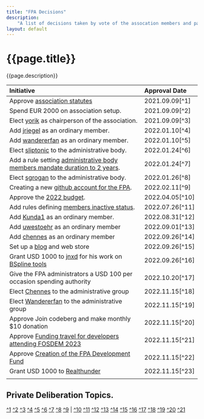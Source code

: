 ```yaml
---
title: "FPA Decisions"
description:
    "A list of decisions taken by vote of the assocation members and passed by consensus."
layout: default
---
```


# {{page.title}}

{{page.description}}


| Initiative                                                                                                                                                                                     | Approval Date  |
| :--------------------------                                                                                                                                                                    | :--------------|
| Approve [association statutes](../corporate/statutes)                                                                                                                                          | 2021.09.09[^1] |
| Spend EUR 2000 on association setup.                                                                                                                                                           | 2021.09.09[^2] |
| Elect [yorik](https://forum.freecadweb.org/memberlist.php?mode=viewprofile&u=68) as chairperson of the association.                                                                            | 2021.09.09[^3] |
| Add [jriegel](https://forum.freecadweb.org/memberlist.php?mode=viewprofile&u=67) as an ordinary member.                                                                                        | 2022.01.10[^4] |
| Add [wandererfan](https://forum.freecadweb.org/memberlist.php?mode=viewprofile&u=1375) as an ordinary member.                                                                                  | 2022.01.10[^5] |
| Elect [sliptonic](https://forum.freecadweb.org/memberlist.php?mode=viewprofile&u=708) to the administrative body.                                                                              | 2022.01.24[^6] |
| Add a rule setting [administrative body members mandate duration to 2 years](./rules#administrative-body-mandate-duration).                                                                    | 2022.01.24[^7] |
| Elect [sgrogan](https://forum.freecadweb.org/memberlist.php?mode=viewprofile&u=4252) to the administrative body.                                                                               | 2022.01.26[^8] |
| Creating a new [github account for the FPA](https://github.com/FreeCAD/FPA).                                                                                                                   | 2022.02.11[^9] |
| Approve the [2022 budget](https://github.com/FreeCAD/FPA/blob/main/budgets/2022.md).                                                                                                           | 2022.04.05[^10]|
| Add rules defining [members inactive status](./process/rules#call-for-members-to-re-confirm).                                                                                                  | 2022.07.26[^11]|
| Add [Kunda1](https://forum.freecadweb.org/memberlist.php?mode=viewprofile&u=12229) as an ordinary member.                                                                                      | 2022.08.31[^12]|
| Add [uwestoehr](https://forum.freecadweb.org/memberlist.php?mode=viewprofile&u=23505) as an ordinary member                                                                                    | 2022.09.01[^13]|
| Add [chennes](https://forum.freecadweb.org/memberlist.php?mode=viewprofile&u=11959) as an ordinary member                                                                                      | 2022.09.26[^14]|
| Set up a [blog](https://blog.freecad.org) and web store                                                                                                                                        | 2022.09.26[^15]|
| Grant USD 1000 to [jnxd](https://forum.freecadweb.org/memberlist.php?mode=viewprofile&u=5734) for his work on [BSpline tools](https://forum.freecadweb.org/viewtopic.php?f=9&t=71130&p=628543) | 2022.09.26[^16]|
| Give the FPA administrators a USD 100 per occasion spending authority                                                                                                                          | 2022.10.20[^17]|
| Elect [Chennes](https://forum.freecadweb.org/memberlist.php?mode=viewprofile&u=11959) to the administrative group                                                                              | 2022.11.15[^18]|
| Elect [Wandererfan](https://forum.freecadweb.org/memberlist.php?mode=viewprofile&u=1375) to the administrative group                                                                           | 2022.11.15[^19]|
| Approve Join codeberg and make monthly $10 donation                                                                                                                                            | 2022.11.15[^20]|
| Approve [Funding travel for developers attending FOSDEM 2023]()                                                                                                                                | 2022.11.15[^21]|
| Approve [Creation of the FPA Development Fund]()                                                                                                                                               | 2022.11.15[^22]|
| Grant USD 1000 to [Realthunder](https://forum.freecadweb.org/memberlist.php?mode=viewprofile&u=12167)                                                                                          | 2022.11.15[^23]|
|                                                                                                                                                                                                |                |

## Private Deliberation Topics.
[^1](https://forum.freecadweb.org/viewtopic.php?f=41&t=61551&p=527252&hilit=statutes#p527252)
[^2](https://forum.freecadweb.org/viewtopic.php?f=43&t=65497)
[^3](https://forum.freecadweb.org/viewtopic.php?f=43&t=654980)
[^4](ttps://forum.freecadweb.org/viewtopic.php?f=43&t=6516)
[^5]()
[^6](hts://forum.freecadweb.org/viewtopic.php?f=43&t=65254)
[^7](https://forum.freecadweb.org/viewtopic.php?f=43&t=65951)
[^8]()
[^9](https://forum.freecadweb.org/viewtopic.php?f=43&t=70238)                                                         |
[^10](https://forum.freecadweb.org/viewtopic.php?f=43&t=71114)
[^11](https://forum.freecadweb.org/viewtopic.php?f=43&t=71115)
[^12](https://forum.freecadweb.org/viewtopic.php?f=43&t=71840)
[^13](https://forum.freecadweb.org/viewtopic.php?f=43&t=70552)
[^14](https://forum.freecadweb.org/viewtopic.php?f=43&t=71842)
[^15](https://forum.freecadweb.org/viewtopic.php?f=43&t=72074)
[^16](https://forum.freecadweb.org/viewtopic.php?f=43&t=73351)
[^17](https://forum.freecadweb.org/viewtopic.php?f=43&t=73352)
[^18](https://forum.freecadweb.org/viewtopic.php?f=43&t=71841)
[^19](https://forum.freecadweb.org/viewtopic.php?f=43&t=72953)
[^20](https://forum.freecadweb.org/viewtopic.php?f=43&t=71849)
[^21](https://forum.freecadweb.org/viewtopic.php?f=43&t=72792)
